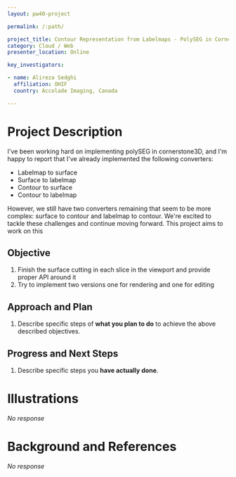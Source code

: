```yaml
---
layout: pw40-project

permalink: /:path/

project_title: Contour Representation from Labelmaps - PolySEG in Cornerstone3D
category: Cloud / Web
presenter_location: Online

key_investigators:

- name: Alireza Sedghi
  affiliation: OHIF
  country: Accolade Imaging, Canada

---
```


# Project Description

<!-- Add a short paragraph describing the project. -->

I've been working hard on implementing polySEG in cornerstone3D, and I'm happy to report that I've already implemented the following converters:

- Labelmap to surface
- Surface to labelmap
- Contour to surface
- Contour to labelmap

However, we still have two converters remaining that seem to be more complex: surface to contour and labelmap to contour. We're excited to tackle these challenges and continue moving forward. This project aims to work on this

## Objective

<!-- Describe here WHAT you would like to achieve (what you will have as end result). -->

1.  Finish the surface cutting in each slice in the viewport and provide proper API around it
2.  Try to implement two versions one for rendering and one for editing

## Approach and Plan

<!-- Describe here HOW you would like to achieve the objectives stated above. -->

1.  Describe specific steps of **what you plan to do** to achieve the above described objectives.

## Progress and Next Steps

<!-- Update this section as you make progress, describing of what you have ACTUALLY DONE.
     If there are specific steps that you could not complete then you can describe them here, too. -->

1.  Describe specific steps you **have actually done**.

# Illustrations

<!-- Add pictures and links to videos that demonstrate what has been accomplished. -->

*No response*

# Background and References

<!-- If you developed any software, include link to the source code repository.
     If possible, also add links to sample data, and to any relevant publications. -->

*No response*
